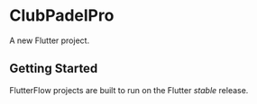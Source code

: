 # ClubPadelPro

A new Flutter project.

## Getting Started

FlutterFlow projects are built to run on the Flutter _stable_ release.
